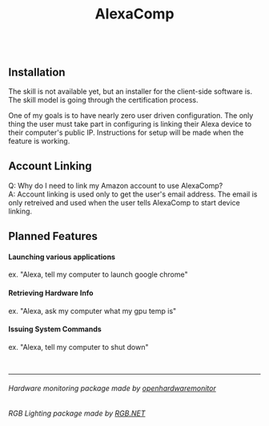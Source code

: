 <p align="center">
  <h1 align="center">AlexaComp</h1>
  <h3 align="center"></h3>
</p>
<br/>
<br/>

## Installation
The skill is not available yet, but an installer for the client-side software is. The skill model is going through the certification process.

One of my goals is to have nearly zero user driven configuration. The only thing the user must take part in configuring is linking their Alexa device to their computer's public IP. Instructions for setup will be made when the feature is working.

## Account Linking
Q: Why do I need to link my Amazon account to use AlexaComp?<br/>
A: Account linking is used only to get the user's email address. The email is only retreived and used when the user tells AlexaComp to start device linking.

## Planned Features
#### Launching various applications <br/>
ex. "Alexa, tell my computer to launch google chrome"

#### Retrieving Hardware Info <br/>
ex. "Alexa, ask my computer what my gpu temp is"

#### Issuing System Commands <br/>
ex. "Alexa, tell my computer to shut down"

<br/>

___
###### Hardware monitoring package made by [openhardwaremonitor](https://github.com/openhardwaremonitor/openhardwaremonitor)
###### RGB Lighting package made by [RGB.NET](https://github.com/DarthAffe/RGB.NET)
